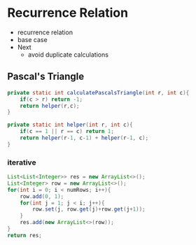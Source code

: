 # Recurrence Relation

* recurrence relation
* base case
* Next
  * avoid duplicate calculations

## Pascal's Triangle

```Java
private static int calculatePascalsTriangle(int r, int c){
    if(c > r) return -1;
    return helper(r,c);
}

private static int helper(int r, int c){
    if(c == 1 || r == c) return 1;
    return helper(r-1, c-1) + helper(r-1, c);
}
```

### iterative

```Java
List<List<Integer>> res = new ArrayList<>();
List<Integer> row = new ArrayList<>();
for(int i = 0; i < numRows; i++){
    row.add(0, 1);
    for(int j = 1; j < i; j++){
        row.set(j, row.get(j)+row.get(j+1));
    }
    res.add(new ArrayList<>(row));
}
return res;
```